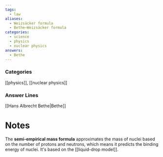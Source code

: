 ```yaml
---
tags:
  - law
aliases:
  - Weizsäcker formula
  - Bethe–Weizsäcker formula
categories:
  - science
  - physics
  - nuclear physics
answers:
  - Bethe
---
```

### Categories
[[physics]], [[nuclear physics]]
### Answer Lines
[[Hans Albrecht Bethe|Bethe]]
# Notes
The **semi-empirical mass formula** approximates the mass of nuclei based on the number of protons and neutrons, which means it predicts the binding energy of nuclei. It's based on the [[liquid-drop model]].